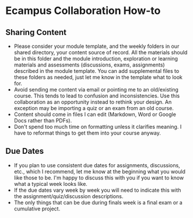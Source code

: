 # Ecampus Collaboration How-to

## Sharing Content

- Please consider your module template, and the weekly folders in our shared directory, your content source of record. All the materials should be in this folder and the module introduction, exploration or learning materials and assessments (discussions, exams, assignments) described in the module template. You can add supplemental files to these folders as needed, just let me know in the template what to look for.
- Avoid sending me content via email or pointing me to an old/existing course. This tends to lead to confusion and inconsistencies. Use this collaboration as an opportunity instead to rethink your design. An exception may be importing a quiz or an exam from an old course.
- Content should come in files I can edit (Markdown, Word or Google Docs rather than PDFs).
- Don't spend too much time on formatting unless it clarifies meaning. I have to reformat things to get them into your course anyway.

## Due Dates

- If you plan to use consistent due dates for assignments, discussions, etc., which I recommend, let me know at the beginning what you would like those to be. I'm happy to discuss this with you if you want to know what a typical week looks like.
- If the due dates vary week by week you will need to indicate this with the assignment/quiz/discussion descriptions.
- The only things that can be due during finals week is a final exam or a cumulative project.
